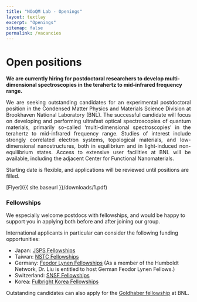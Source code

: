 ```yaml
---
title: "NOoQM Lab - Openings"
layout: textlay
excerpt: "Openings"
sitemap: false
permalink: /vacancies
---
```


# Open positions

**We are currently hiring for postdoctoral researchers to develop multi-dimensional spectroscopies in the terahertz to mid-infrared frequency range.**

<p align="justify">
We are seeking outstanding candidates for an experimental postdoctoral position in the Condensed Matter Physics and Materials Science Division at Brookhaven National Laboratory (BNL). The successful candidate will focus on developing and performing ultrafast optical spectroscopies of quantum materials, primarily so-called ‘multi-dimensional spectroscopies’ in the terahertz to mid-infrared frequency range. Studies of interest include strongly correlated electron systems, topological materials, and low-dimensional nanostructures, both in equilibrium and in light-induced non-equilibrium states. Access to extensive user facilities at BNL will be available, including the adjacent Center for Functional Nanomaterials. 
</p>

Starting date is flexible, and applications will be reviewed until positions are filled.

[Flyer]({{ site.baseurl }}/downloads/1.pdf)

### Fellowships

We especially welcome postdocs with fellowships, and would be happy to support you in applying both before and after joining our group. 

International applicants in particular can consider the following funding opportunities:
<ul>
<li>Japan: <a href="https://www.jsps.go.jp/j-pd/">JSPS Fellowships</a></li>
<li>Taiwan: <a href="https://www.nstc.gov.tw/sci/ch/list/6b4a4661-9126-4d0c-897a-4022c82114a9">NSTC Fellowships</a></li>
<li>Germany: <a href="https://www.humboldt-foundation.de/en/apply/sponsorship-programmes/feodor-lynen-research-fellowship">Feodor Lynen Fellowships</a> (As a member of the Humboldt Network, Dr. Liu is entitled to host German Feodor Lynen Fellows.)</li>
<li>Switzerland: <a href="https://www.snf.ch/en/XIZpfY3iVS5KRRoD/funding/careers/postdoc-mobility">SNSF Fellowships</a></li>
<li>Korea: <a href="https://www.fulbright.or.kr/en/grant/postdoc/">Fulbright Korea Fellowships</a></li>
</ul>

Outstanding candidates can also apply for the [Goldhaber fellowship](https://www.bnl.gov/hr/goldhaber/) at BNL.
